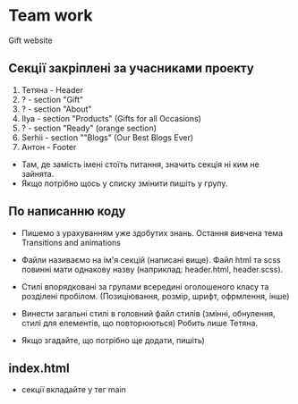 # Team work

Gift website

## Секції закріплені за учасниками проекту

1. Тетяна - Header
2. ? - section "Gift"
3. ? - section "About"
4. IIya - section "Products" (Gifts for all Occasions)
5. ? - section "Ready" (orange section)
6. Serhii - section ""Blogs" (Our Best Blogs Ever)
7. Антон - Footer

- Там, де замість імені стоїть питання, значить секція ні ким не зайнята.
- Якщо потрібно щось у списку змінити пишіть у групу.

## По написанню коду

- Пишемо з урахуванням уже здобутих знань. Остання вивчена тема Transitions and
  animations

- Файли називаємо на ім'я секцій (написані вище). Файл html та scss повинні мати
  однакову назву (наприклад: header.html, header.scss).

- Стилі впорядковані за групами всередині оголошеного класу та розділені
  пробілом. (Позиціювання, розмір, шрифт, офрмлення, інше)

- Винести загальні стилі в головний файл стилів (змінні, обнулення, стилі для
  елементів, що повторюються) Робить лише Тетяна.

- Якщо згадайте, що потрібно ще додати, пишіть)

## index.html

- секції вкладайте у тег main
